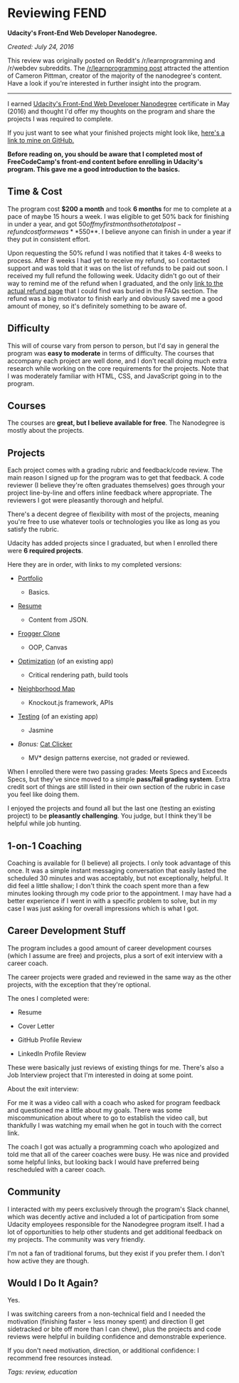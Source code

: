 # Reviewing FEND

**Udacity's Front-End Web Developer Nanodegree.**

*Created: July 24, 2016*

This review was originally posted on Reddit's /r/learnprogramming and /r/webdev subreddits. The [/r/learnprogramming post](https://www.reddit.com/r/learnprogramming/comments/4m1t70/udacity_nanodegree_review_frontend_web_development/) attracted the attention of Cameron Pittman, creator of the majority of the nanodegree's content. Have a look if you're interested in further insight into the program.

---

I earned [Udacity's Front-End Web Developer Nanodegree](https://www.udacity.com/course/front-end-web-developer-nanodegree--nd001) certificate in May (2016) and thought I'd offer my thoughts on the program and share the projects I was required to complete.

If you just want to see what your finished projects might look like, [here's a link to mine on GitHub.](https://github.com/Tempurturtul/udacity-fend-projects)

**Before reading on, you should be aware that I completed most of FreeCodeCamp's front-end content before enrolling in Udacity's program. This gave me a good introduction to the basics.**

## Time & Cost

The program cost **$200 a month** and took **6 months** for me to complete at a pace of maybe 15 hours a week. I was eligible to get 50% back for finishing in under a year, and got $50 off my first month so the total post-refund cost for me was **$550**. I believe anyone can finish in under a year if they put in consistent effort.

Upon requesting the 50% refund I was notified that it takes 4-8 weeks to process. After 8 weeks I had yet to receive my refund, so I contacted support and was told that it was on the list of refunds to be paid out soon. I received my full refund the following week. Udacity didn't go out of their way to remind me of the refund when I graduated, and the only [link to the actual refund page](https://www.udacity.com/nanodegree/50-back) that I could find was buried in the FAQs section. The refund was a big motivator to finish early and obviously saved me a good amount of money, so it's definitely something to be aware of.

## Difficulty

This will of course vary from person to person, but I'd say in general the program was **easy to moderate** in terms of difficulty. The courses that accompany each project are well done, and I don't recall doing much extra research while working on the core requirements for the projects. Note that I was moderately familiar with HTML, CSS, and JavaScript going in to the program.

## Courses

The courses are **great, but I believe available for free**. The Nanodegree is mostly about the projects.

## Projects

Each project comes with a grading rubric and feedback/code review. The main reason I signed up for the program was to get that feedback. A code reviewer (I believe they're often graduates themselves) goes through your project line-by-line and offers inline feedback where appropriate. The reviewers I got were pleasantly thorough and helpful.

There's a decent degree of flexibility with most of the projects, meaning you're free to use whatever tools or technologies you like as long as you satisfy the rubric.

Udacity has added projects since I graduated, but when I enrolled there were **6 required projects**.

Here they are in order, with links to my completed versions:

- [Portfolio](https://github.com/Tempurturtul/udacity-fend-projects/tree/master/fend-portfolio)
  - Basics.

- [Resume](https://github.com/Tempurturtul/udacity-fend-projects/tree/master/fend-resume)
  - Content from JSON.

- [Frogger Clone](https://github.com/Tempurturtul/udacity-fend-projects/tree/master/fend-frogger)
  - OOP, Canvas

- [Optimization](https://github.com/Tempurturtul/udacity-fend-projects/tree/master/fend-optimization) (of an existing app)
  - Critical rendering path, build tools

- [Neighborhood Map](https://github.com/Tempurturtul/udacity-fend-projects/tree/master/fend-neighborhood-map)
  - Knockout.js framework, APIs

- [Testing](https://github.com/Tempurturtul/udacity-fend-projects/tree/master/fend-feed-reader) (of an existing app)
  - Jasmine

- *Bonus:* [Cat Clicker](https://github.com/Tempurturtul/udacity-fend-projects/tree/master/fend-design-patterns/cat-clicker-v2)
  - MV* design patterns exercise, not graded or reviewed.

When I enrolled there were two passing grades: Meets Specs and Exceeds Specs, but they've since moved to a simple **pass/fail grading system**. Extra credit sort of things are still listed in their own section of the rubric in case you feel like doing them.

I enjoyed the projects and found all but the last one (testing an existing project) to be **pleasantly challenging**. You judge, but I think they'll be helpful while job hunting.

## 1-on-1 Coaching

Coaching is available for (I believe) all projects. I only took advantage of this once. It was a simple instant messaging conversation that easily lasted the scheduled 30 minutes and was acceptably, but not exceptionally, helpful. It did feel a little shallow; I don't think the coach spent more than a few minutes looking through my code prior to the appointment. I may have had a better experience if I went in with a specific problem to solve, but in my case I was just asking for overall impressions which is what I got.

## Career Development Stuff

The program includes a good amount of career development courses (which I assume are free) and projects, plus a sort of exit interview with a career coach.

The career projects were graded and reviewed in the same way as the other projects, with the exception that they're optional.

The ones I completed were:

- Resume

- Cover Letter

- GitHub Profile Review

- LinkedIn Profile Review

These were basically just reviews of existing things for me. There's also a Job Interview project that I'm interested in doing at some point.

About the exit interview:

For me it was a video call with a coach who asked for program feedback and questioned me a little about my goals. There was some miscommunication about where to go to establish the video call, but thankfully I was watching my email when he got in touch with the correct link.

The coach I got was actually a programming coach who apologized and told me that all of the career coaches were busy. He was nice and provided some helpful links, but looking back I would have preferred being rescheduled with a career coach.

## Community

I interacted with my peers exclusively through the program's Slack channel, which was decently active and included a lot of participation from some Udacity employees responsible for the Nanodegree program itself. I had a lot of opportunities to help other students and get additional feedback on my projects. The community was very friendly.

I'm not a fan of traditional forums, but they exist if you prefer them. I don't how active they are though.

## Would I Do It Again?

Yes.

I was switching careers from a non-technical field and I needed the motivation (finishing faster = less money spent) and direction (I get sidetracked or bite off more than I can chew), plus the projects and code reviews were helpful in building confidence and demonstrable experience.

If you don't need motivation, direction, or additional confidence: I recommend free resources instead.

*Tags: review, education*
